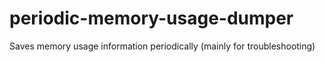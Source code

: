 # periodic-memory-usage-dumper

Saves memory usage information periodically (mainly for troubleshooting)
